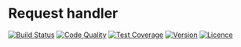 # Request handler

[![Build Status](https://img.shields.io/travis/weew/php-app-http-request-handler.svg)](https://travis-ci.org/weew/php-app-http-request-handler)
[![Code Quality](https://img.shields.io/scrutinizer/g/weew/php-app-http-request-handler.svg)](https://scrutinizer-ci.com/g/weew/php-app-http-request-handler)
[![Test Coverage](https://img.shields.io/coveralls/weew/php-app-http-request-handler.svg)](https://coveralls.io/github/weew/php-app-http-request-handler)
[![Version](https://img.shields.io/packagist/v/weew/php-app-http-request-handler.svg)](https://packagist.org/packages/weew/php-app-http-request-handler)
[![Licence](https://img.shields.io/packagist/l/weew/php-app-http-request-handler.svg)](https://packagist.org/packages/weew/php-app-http-request-handler)
